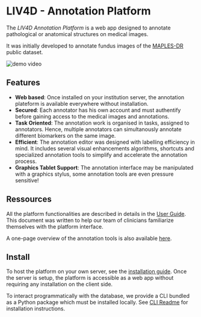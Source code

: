 # LIV4D - Annotation Platform

The _LIV4D Annotation Platform_ is a web app designed to annotate pathological or anatomical structures on medical images.

It was initially developed to annotate fundus images of the [MAPLES-DR](https://figshare.com/articles/dataset/_b_MAPLES-DR_b_MESSIDOR_Anatomical_and_Pathological_Labels_for_Explainable_Screening_of_Diabetic_Retinopathy/24328660) public dataset.

![demo video](./documentation/demo.gif)

## Features
- __Web based__: Once installed on your institution server, the annotation plateform is available everywhere without installation.
- __Secured__: Each annotator has his own account and must authentify before gaining access to the medical images and annotations.
- __Task Oriented__: The annotation work is organised in tasks, assigned to annotators. Hence, multiple annotators can simultanously annotate different biomarkers on the same image.
- __Efficient__: The annotation editor was designed with labelling efficiency in mind. It includes several visual enhancements algorithms, shortcuts and specialized annotation tools to simplify and accelerate the annotation process.
- __Graphics Tablet Support__: The annotation interface may be manipulated with a graphics stylus, some annotation tools are even pressure sensitive!

## Ressources
All the platform functionalities are described in details in the [User Guide](documentation/UserGuide.pdf). This document was written to help our team of clinicians familiarize themselves with the platform interface.

A one-page overview of the annotation tools is also available [here](documentation/101guide.pdf).

## Install

To host the platform on your own server, see the [installation guide](documentation/InstallationGuide.pdf). 
Once the server is setup, the platform is accessible as a web app without requiring any installation on the client side.

To interact programmatically with the database, we provide a CLI bundled as a Python package which must be installed locally. See [CLI Readme](cli/) for installation instructions. 





